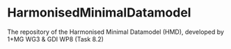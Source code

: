# HarmonisedMinimalDatamodel
The repository of the Harmonised Minimal Datamodel (HMD), developed by 1+MG WG3 &amp; GDI WP8 (Task 8.2)
